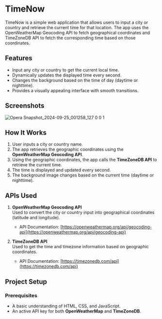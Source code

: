 # TimeNow

TimeNow is a simple web application that allows users to input a city or country and retrieve the current time for that location. The app uses the OpenWeatherMap Geocoding API to fetch geographical coordinates and TimeZoneDB API to fetch the corresponding time based on those coordinates.

## Features

- Input any city or country to get the current local time.
- Dynamically updates the displayed time every second.
- Changes the background based on the time of day (daytime or nighttime).
- Provides a visually appealing interface with smooth transitions.

## Screenshots
![Opera Snapshot_2024-09-25_001258_127 0 0 1](https://github.com/user-attachments/assets/127a4322-6d24-4059-9f23-01bc30ae6299)

## How It Works

1. User inputs a city or country name.
2. The app retrieves the geographic coordinates using the **OpenWeatherMap Geocoding API**.
3. Using the geographic coordinates, the app calls the **TimeZoneDB API** to retrieve the current time.
4. The time is displayed and updated every second.
5. The background image changes based on the current time (daytime or nighttime).

## APIs Used

1. **OpenWeatherMap Geocoding API**  
   Used to convert the city or country input into geographical coordinates (latitude and longitude).
   
   - API Documentation: [https://openweathermap.org/api/geocoding-api](https://openweathermap.org/api/geocoding-api)
   
2. **TimeZoneDB API**  
   Used to get the time and timezone information based on geographic coordinates.
   
   - API Documentation: [https://timezonedb.com/api](https://timezonedb.com/api)

## Project Setup

### Prerequisites

- A basic understanding of HTML, CSS, and JavaScript.
- An active API key for both **OpenWeatherMap** and **TimeZoneDB**.
